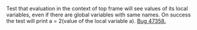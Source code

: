 Test that evaluation in the context of top frame will see values of its local variables, even if there are global variables with same names. On success the test will print a = 2(value of the local variable a). [Bug 47358.](https://bugs.webkit.org/show_bug.cgi?id=47358)
